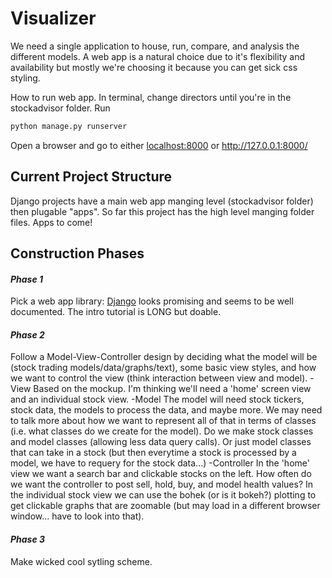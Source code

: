 # Visualizer
We need a single application to house, run, compare, and analysis the different models. A web app is a natural choice due to it's flexibility and availability but mostly we're choosing it because you can get sick css styling.

How to run web app. In terminal, change directors until you're in the stockadvisor folder. Run
```python
python manage.py runserver
```
Open a browser and go to either [localhost:8000](localhost:8000) or http://127.0.0.1:8000/

## Current Project Structure
Django projects have a main web app manging level (stockadvisor folder) then plugable "apps". So far this project has the high level manging folder files. Apps to come!

## Construction Phases

#### *Phase 1*
Pick a web app library: [Django](https://www.djangoproject.com) looks promising and seems to be well documented. The intro tutorial is LONG but doable.

#### *Phase 2*
Follow a Model-View-Controller design by deciding what the model will be (stock trading models/data/graphs/text), some basic view styles, and how we want to control the view (think interaction between view and model).
-View
Based on the mockup. I'm thinking we'll need a 'home' screen view and an individual stock view.
-Model
The model will need stock tickers, stock data, the models to process the data, and maybe more. We may need to talk more about how we want to represent all of that in terms of classes (i.e. what classes do we create for the model). Do we make stock classes and model classes (allowing less data query calls). Or just model classes that can take in a stock (but then everytime a stock is processed by a model, we have to requery for the stock data...)
-Controller
In the 'home' view we want a search bar and clickable stocks on the left. How often do we want the controller to post sell, hold, buy, and model health values?
In the individual stock view we can use the bohek (or is it bokeh?) plotting to get clickable graphs that are zoomable (but may load in a different browser window... have to look into that).

#### *Phase 3*
Make wicked cool sytling scheme.
